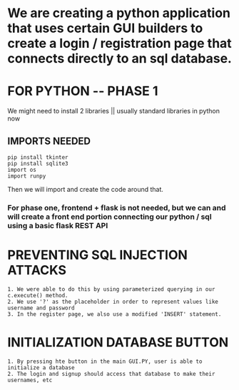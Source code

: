 # We are creating a python application that uses certain GUI builders to create a login / registration page that connects directly to an sql database. 

# FOR PYTHON -- PHASE 1
We might need to install 2 libraries || usually standard libraries in python now
## IMPORTS NEEDED
    pip install tkinter
    pip install sqlite3
    import os
    import runpy
    

Then we will import and create the code around that.

### For phase one, frontend + flask is not needed, but we can and will create a front end portion connecting our python / sql using a basic flask REST API


# PREVENTING SQL INJECTION ATTACKS
    1. We were able to do this by using parameterized querying in our c.execute() method.
    2. We use '?' as the placeholder in order to represent values like username and password
    3. In the register page, we also use a modified 'INSERT' statement. 

# INITIALIZATION DATABASE BUTTON
    1. By pressing hte button in the main GUI.PY, user is able to initialize a database
    2. The login and signup should access that database to make their usernames, etc